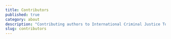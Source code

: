 ```yaml
---
title: Contributors
published: true
category: about
description: "Contributing authors to International Criminal Justice Today"
slug: contributors
---
```

